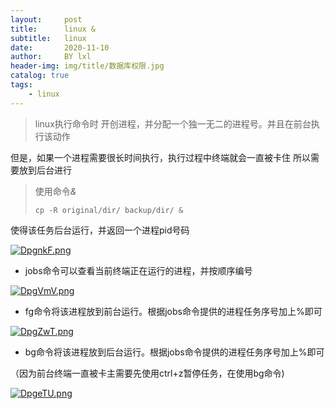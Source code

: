 ```yaml
---
layout:     post
title:      linux &
subtitle:   linux
date:       2020-11-10
author:     BY lxl
header-img: img/title/数据库权限.jpg
catalog: true
tags:
    - linux
---
```


>linux执行命令时 开创进程，并分配一个独一无二的进程号。并且在前台执行该动作

但是，如果一个进程需要很长时间执行，执行过程中终端就会一直被卡住 所以需要放到后台进行

>使用命令<em>&</em> 
>
>```linux
>cp -R original/dir/ backup/dir/ &
>```

使得该任务后台运行，并返回一个进程pid号码

[![DpgnkF.png](https://s3.ax1x.com/2020/11/13/DpgnkF.png)](https://imgchr.com/i/DpgnkF)

- jobs命令可以查看当前终端正在运行的进程，并按顺序编号 

[![DpgVmV.png](https://s3.ax1x.com/2020/11/13/DpgVmV.png)](https://imgchr.com/i/DpgVmV)

- fg命令将该进程放到前台运行。根据jobs命令提供的进程任务序号加上%即可

[![DpgZwT.png](https://s3.ax1x.com/2020/11/13/DpgZwT.png)](https://imgchr.com/i/DpgZwT)

- bg命令将该进程放到后台运行。根据jobs命令提供的进程任务序号加上%即可

（因为前台终端一直被卡主需要先使用ctrl+z暂停任务，在使用bg命令)

[![DpgeTU.png](https://s3.ax1x.com/2020/11/13/DpgeTU.png)](https://imgchr.com/i/DpgeTU)